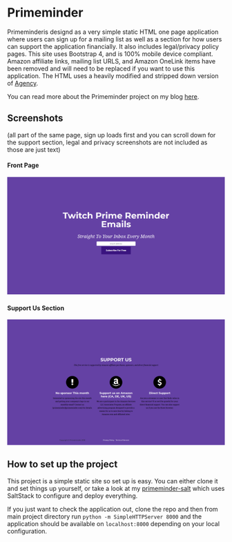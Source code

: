 Primeminder
===========

Primeminderis designd as a very simple static HTML one page application
where users can sign up for a mailing list as well as a section for how users
can support the application financially. It also includes
legal/privacy policy pages. This site uses Bootstrap 4, and is 100%
mobile device compliant. Amazon affiliate links, mailing list URLS, and Amazon
OneLink items have been removed and will need to be replaced if you want to
use this application. The HTML uses a heavily modified and stripped down
version of [Agency](https://startbootstrap.com/template-overviews/agency/).

You can read more about the Primeminder project on my blog
[here](https://hungryadmin.com/primeminder-post-mortem.html).

Screenshots
-----------

(all part of the same page, sign up loads first and you can scroll
down for the support section, legal and privacy screenshots are not included
as those are just text)

#### Front Page

![alt text](https://raw.githubusercontent.com/gravyboat/primeminder/master/preview_images/primeminder_sign_up.PNG "Front Page")

#### Support Us Section

![alt text](https://raw.githubusercontent.com/gravyboat/primeminder/master/preview_images/primeminder_support.PNG "Support Us")

How to set up the project
-------------------------

This project is a simple static site so set up is easy. You can either clone
it and set things up yourself, or take a look at my
[primeminder-salt](https://github.com/gravyboat/primeminder-salt) which uses
SaltStack to configure and deploy everything.

If you just want to check the application out, clone the repo and then from
main project directory run `python -m SimpleHTTPServer 8000` and the
application should be available on `localhost:8000` depending on your local
configuration.
